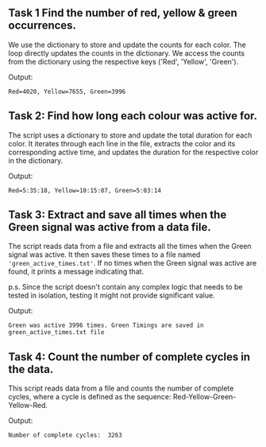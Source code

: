 ## Task 1 Find the number of red, yellow & green occurrences.

We use the dictionary to store and update the counts for each color.
The loop directly updates the counts in the dictionary.
We access the counts from the dictionary using the respective keys ('Red', 'Yellow', 'Green').

Output: 

`Red=4020, Yellow=7655, Green=3996`


## Task 2: Find how long each colour was active for.

The script uses a dictionary to store and update the total duration
for each color. It iterates through each line in the file, extracts
the color and its corresponding active time, and updates the duration
for the respective color in the dictionary.

Output:

`Red=5:35:18, Yellow=10:15:07, Green=5:03:14`


## Task 3: Extract and save all times when the Green signal was active from a data file.

The script reads data from a file and extracts all the times when the Green
signal was active. It then saves these times to a file named `'green_active_times.txt'`.
If no times when the Green signal was active are found, it prints a message indicating
that.

p.s.
Since the script doesn't contain any complex logic that needs to be tested in isolation, testing it might not provide significant value.

Output:

`Green was active 3996 times. Green Timings are saved in green_active_times.txt file`


## Task 4: Count the number of complete cycles in the data.

This script reads data from a file and counts the number of complete cycles,
where a cycle is defined as the sequence: Red-Yellow-Green-Yellow-Red.

Output:

`Number of complete cycles:  3263`